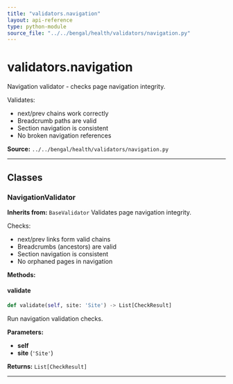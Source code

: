 ```yaml
---
title: "validators.navigation"
layout: api-reference
type: python-module
source_file: "../../bengal/health/validators/navigation.py"
---
```


# validators.navigation

Navigation validator - checks page navigation integrity.

Validates:
- next/prev chains work correctly
- Breadcrumb paths are valid
- Section navigation is consistent
- No broken navigation references

**Source:** `../../bengal/health/validators/navigation.py`

---

## Classes

### NavigationValidator

**Inherits from:** `BaseValidator`
Validates page navigation integrity.

Checks:
- next/prev links form valid chains
- Breadcrumbs (ancestors) are valid
- Section navigation is consistent
- No orphaned pages in navigation




**Methods:**

#### validate

```python
def validate(self, site: 'Site') -> List[CheckResult]
```

Run navigation validation checks.

**Parameters:**

- **self**
- **site** (`'Site'`)

**Returns:** `List[CheckResult]`






---


